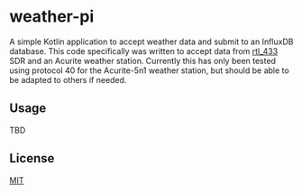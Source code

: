 # weather-pi

A simple Kotlin application to accept weather data and submit to an InfluxDB
database. This code specifically was written to accept data from 
[rtl_433](https://github.com/merbanan/rtl_433) SDR and an Acurite 
weather station. Currently this has only been tested using protocol
40 for the Acurite-5n1 weather station, but should be able to be
adapted to others if needed.



## Usage 

TBD

## License

[MIT](LICENSE)